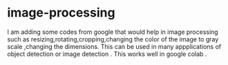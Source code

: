 # image-processing
I am adding some codes from google that would help in image processing such as resizing,rotating,cropping,changing the color of the image to gray scale ,changing the dimensions.
This can be used in many appplications of object detection or image detection .
This works well in google colab .

